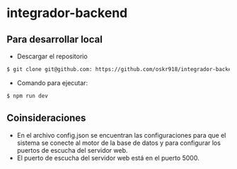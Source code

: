 # integrador-backend

## Para desarrollar local
- Descargar el repositorio
```sh
$ git clone git@github.com: https://github.com/oskr918/integrador-backend.git
```

- Comando para ejecutar:
```sh
$ npm run dev
```


## Coinsideraciones
- En el archivo config.json se encuentran las configuraciones para que el sistema se conecte al motor de la base de datos y para configurar los puertos de escucha del servidor web.
- El puerto de escucha del servidor web está en el puerto 5000.
